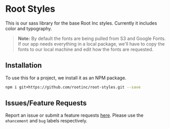 # Root Styles
This is our sass library for the base Root Inc styles. Currently it includes color and typography.

> **Note:** By default the fonts are being pulled from S3 and Google Fonts. If our app needs everything in a local package, we'll have to copy the fonts to our local machine and edit how the fonts are requested.

## Installation
To use this for a project, we install it as an NPM package.

```sh
npm i git+https://github.com/rootinc/root-styles.git --save
```

## Issues/Feature Requests
Report an issue or submit a feature requests [here](https://github.com/rootinc/root-styles/issues). Please use the `ehancement` and `bug` labels respectively.
